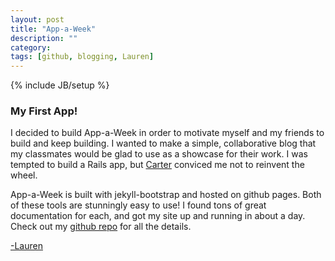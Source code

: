 ```yaml
---
layout: post
title: "App-a-Week"
description: ""
category:
tags: [github, blogging, Lauren]
---
```

{% include JB/setup %}

### My First App!

I decided to build App-a-Week in order to motivate myself and my friends to build and keep building.  I wanted to make a simple, collaborative blog that my classmates would be glad to use as a showcase for their work. I was tempted to build a Rails app, but [Carter](https://twitter.com/CarterRabasa) conviced me not to reinvent the wheel.

App-a-Week is built with jekyll-bootstrap and hosted on github pages.  Both of these tools are stunningly easy to use!  I found tons of great documentation for each, and got my site up and running in about a day. Check out my [github repo](https://github.com/leastridge) for all the details.

[-Lauren](https://twitter.com/LeEastridge)


